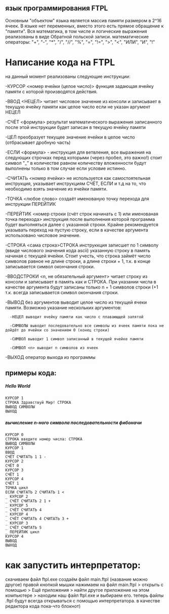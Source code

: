 ## язык программирования FTPL
Основным "объектом" языка является массив памяти размером в 2^16 ячеек. В языке нет переменных, вместо этого есть прямое обращение к "памяти". Вся математика, в том числе и логические выражения реализованы в виде Обратной польской записи.
математические операторы: "+", "-", "*", "/", "//", "%", "=", "!=", ">", "<", "ИЛИ", "И", "!" 

# Написание кода на FTPL

на данный момент реализованы следующие инструкции:

-КУРСОР <номер ячейки (целое число)> функция задающая  ячейку памяти с которой производятся действия.

-ВВОД <НЕЦЕЛ> читает числовое значение из консоли и записывает в текущую ячейку памяти как целое число если не указан аргумент НЕЦЕЛ

-СЧЁТ <формула> результат математического выражения записанного после этой инструкции будет записан в текущую ячейку памяти

-ЦЕЛ преобразует текущее значение ячейки в целое число (отбрасывает дробную часть)

-ЕСЛИ <формула> - инструкция для ветвления, все выражения на следующих строчках перед которыми (через пробел, это важно!) стоит символ "_" в количестве равном количеству вложенности будут выполнены только в том случае если условие истинно.

-СЧИТАТЬ <номер ячейки> не используется как самостоятельная инструкция, указывает инструкциям СЧЁТ, ЕСЛИ и т.д на то, что необходимо взять значение из ячейки памяти.

-ТОЧКА <любое слово> создаёт именованую точку перехода для инструкции ПЕРЕЙТИК

-ПЕРЕЙТИК <номер строки (счёт строк начинать с 1) или именованая точка перехода> инструкция после выполнения которой программа будет выполняться далее с указанной строки. Крайне рекомендуется указывать переход на пустую строку, если в качестве аргумента использовано числовое значение. 

-СТРОКА <сама строка>СТРОКА инструккция записшет по 1 символу (ввиде числового значения кода ascii) указанную строку в память начиная с текущей ячейки. Стоит учесть, что строка займёт число символов равное не длине строки, а длине строки + 1, т.к. в конце записывается символ окончания строки.

-ВВОДСТРОКИ <n, не обязательный аргумент> читает строку из консоли и записывает в память как и СТРОКА. При указании числа в качестве аргумента будут записаны только n + 1 символов строки (+1 т.к. всегда записывается символ окончания строки.

-ВЫВОД без аргументов выводит целое число из текущей ячеки памяти. Возможно указание нескольких аргументов:

      -НЕЦЕЛ выводит ячейку памяти как число с плавающщей запятой
  
      -СИМВОЛЫ выводит последовательно все символы из ячеек памяти пока не дойдёт до ячейки со значением 0 (конец строки)
  
      -СИМВОЛ выводит 1 символ записанный в текущей ячейке памяти
  
      -СИМВОЛ <n> выводит n символов из ячеек

-ВЫХОД оператор выхода из программы


## примеры кода:
##### Hello World
```
КУРСОР 1
СТРОКА Здравствуй Мир! СТРОКА
ВЫВОД СИМВОЛЫ
ВЫХОД

```

##### вычисление n-ного символа последовательности фибоначи
```
КУРСОР 0
СТРОКА введите номер числа: СТРОКА
ВЫВОД СИМВОЛЫ
КУРСОР 1
ВВОД
СЧЁТ СЧИТАТЬ 1 1 -
КУРСОР 2
СЧЁТ 0
КУРСОР 3
СЧЁТ 1
КУРСОР 4
СЧЁТ 1
ТОЧКА цикл
ЕСЛИ СЧИТАТЬ 2 СЧИТАТЬ 1 <
_ КУРСОР 2
_ СЧЁТ СЧИТАТЬ 2 1 +
_ КУРСОР 5
_ СЧЁТ СЧИТАТЬ 4
_ КУРСОР 4
_ СЧЁТ СЧИТАТЬ 4 СЧИТАТЬ 3 +
_ КУРСОР 3
_ СЧЁТ СЧИТАТЬ 5
_ ПЕРЕЙТИК цикл
КУРСОР 4
ВЫВОД
ВЫХОД
```


# как запустить интерпретатор:

скачиваем файл ftpl.exe
создаём файл main.ftpl (название можно другое)
правой кнопкой мышки нажимаем на файл main.ftpl > открыть с помощью > Ещё приложения >
найти другое приложение на этом компьютере > находим наш файл ftpl.exe и выбираем его.
теперь файлы .ftpl будут всегда открываться с помощью интерпретатора.
в качестве редактора кода пока-что блокнот)
